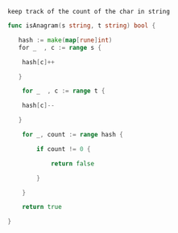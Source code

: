	keep track of the count of the char in string 
	


```go 
func isAnagram(s string, t string) bool {

   hash := make(map[rune]int)
   for _  , c := range s {

    hash[c]++

   }

    for _  , c := range t {

    hash[c]--

   }

    for _, count := range hash {

        if count != 0 {

            return false

        }

    }

    return true

}
```